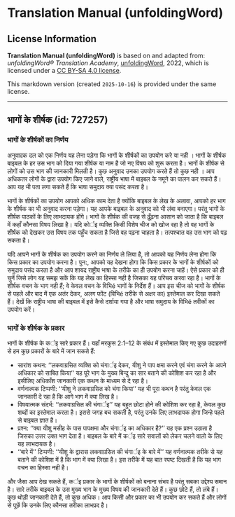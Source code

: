 # Translation Manual (unfoldingWord)

## License Information

**Translation Manual (unfoldingWord)** is based on and adapted from: _unfoldingWord® Translation Academy_, [unfoldingWord](https://unfoldingword.org/utw), 2022, which is licensed under a [CC BY-SA 4.0 license](https://creativecommons.org/licenses/by-sa/4.0/legalcode.en).

This markdown version (created `2025-10-16`) is provided under the same license.



--------------------------------

## भागों के शीर्षक (id: 727257)

### भागों के शीर्षकों का निर्णय

अनुवादक दल को एक निर्णय यह लेना पड़ेगा कि भागों के शीर्षकों का उपयोग करे या नही । भागों के शीर्षक बाइबल के हर उस भाग को दिया गया शीर्षक या नाम है जो नए विषय को शुरू करता है। भागों के शीर्षक से लोगों को उस भाग की जानकारी मिलती है। कुछ अनुवाद उनका उपयोग करते हैं तो कुछ नही । आप अधिकतर लोगों के द्वारा उपयोग किए जाने वाले, राष्ट्रीय भाषा में बाइबल के नमूने का पालन कर सकते हैं। आप यह भी पता लगा सकते हैं कि भाषा समुदाय क्या पसंद करता है।

भागों के शीर्षकों का उपयोग आपको अधिक काम देता है क्योंकि बाइबल के लेख के अलावा, आपको हर भाग के शीर्षक का भी अनुवाद करना पड़ेगा। यह आपके बाइबल के अनुवाद को भी लंबा बनाएगा। परंतु भागों के शीर्षक पाठकों के लिए लाभदायक होंगे। भागों के शीर्षक की वजह से ढ़ूँढ़ना आसान को जाता है कि बाइबल में कहाँ कौनसा विषय लिखा है। यदि कोर्इ व्यक्ति किसी विशेष चीज को खोज रहा है तो वह भागों के शीर्षक को देखकर उस विषय तक पहुँच सकता है जिसे वह पढ़ना चाहता है। तत्पश्चात वह उस भाग को पढ़ सकता है।

यदि आपने भागों के शीर्षक का उपयोग करने का निर्णय ले लिया है, तो आपको यह निर्णय लेना होगा कि किस प्रकार का उपयोग करना है। पुन:, आपको यह देखना होगा कि किस प्रकार के भागों के शीर्षकों को समुदाय पसंद करता है और आप शायद राष्ट्रीय भाषा के तरीके का ही उपयोग करना चाहें। ऐसे प्रकार को ही चुनें जिसे लोग यह समझ सकें कि यह लेख का हिस्सा नही है जिसका यह परिचय करवा रहा है। भागों के शीर्षक वचन के भाग नही हैं; वे केवल वचन के विभिé भागों के निर्देश हैं। आप इस चीज को भागों के शीर्षक से पहले और बाद में एक अतंर देकर, अलग फोंट (विभिé तरीके से अक्षर का) इस्तेमाल कर दिखा सकते हैं। देखें कि राष्ट्रीय भाषा की बाइबल में इसे कैसे दर्शाया गया है और भाषा समुदाय के विभिé तरीकों का उपयोग करें।

### भागों के शीर्षक के प्रकार

भागों के शीर्षक के कर्इ सारे प्रकार हैं। यहाँ मरकुस 2:1–12 के संबंध में इस्तेमाल किए गए कुछ उदाहरणों से हम कुछ प्रकारों के बारे में जान सकते हैं:

* सारांश कथन: ‘‘लकवाग्रसित व्यक्ति को चंगार्इ देकर, यीशु ने पाप क्षमा करने एवं चंगा करने के अपने अधिकार को साबित किया’’ यह पूरे भाग के मुख्य बिन्दु का सार बताने की कोशिश कर रहा है और इसीलिए अधिकाँश जानकारी एक कथन के माध्यम से दे रहा है।
* वर्णनात्मक टिप्पणी: ‘‘यीशु ने लकवाग्रसित को चंगा किया’’ यह भी पूरा कथन है परंतु केवल एक जानकारी दे रहा है कि आगे भाग में क्या लिख है।
* विषयात्मक संदर्भ: ‘‘लकवाग्रसित की चंगार्इ’’ यह बहुत छोटा होने की कोशिश कर रहा है, केवल कुछ शब्दों का इस्तेमाल करता है। इससे जगह बच सकती है, परंतु उनके लिए लाभदायक होगा जिन्हे पहले से बाइबल ज्ञात है।
* प्रश्न: ‘‘क्या यीशु मसीह के पास पापक्षमा और चंगार्इ का अधिकार है?’’ यह एक प्रश्न उठाता है जिसका उत्तर उक्त भाग देता है। बाइबल के बारे में कर्इ सारे सवालों को लेकर चलने वालो के लिए यह लाभदायक है।
* ‘‘बारे में’’ टिप्पणी: ‘‘यीशु के द्वारास लकवाग्रसित की चंगार्इ के बारे में’’ यह वर्णनात्मक तरीके से यह बताने की कोशिश में है कि भाग में क्या लिखा है। इस तरीके में यह बात स्पष्ट दिखती है कि यह भाग वचन का हिस्सा नही है।

और जैसा आप देख सकते हैं, कर्इ प्रकार के भागों के शीर्षकों को बनाना संभव है परंतु सबका उद्देश्य समान है। सारे तरीके बाइबल के उस मुख्य भाग के मुख्य विषय की जानकारी देते हैं। कुछ छोटे हैं, तो लंबे हैं। कुछ थोड़ी जानकारी देते हैं, तो कुछ अधिक। आप किसी और प्रकार का भी उपयोग कर सकते हैं और लोगों से पूछें कि उनके लिए कौनसा तरीका लाभप्रद है।


